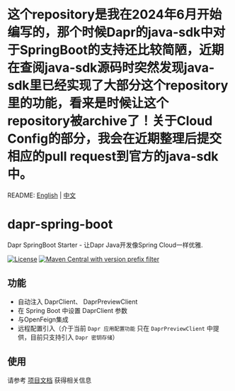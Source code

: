 # 这个repository是我在2024年6月开始编写的，那个时候Dapr的java-sdk中对于SpringBoot的支持还比较简陋，近期在查阅java-sdk源码时突然发现java-sdk里已经实现了大部分这个repository里的功能，看来是时候让这个repository被archive了！关于Cloud Config的部分，我会在近期整理后提交相应的pull request到官方的java-sdk中。

README: [English](README.md) | [中文](README-zh_CN.md)

# dapr-spring-boot
Dapr SpringBoot Starter - 让Dapr Java开发像Spring Cloud一样优雅.

[![License](https://img.shields.io/github/license/fangkehou-team/dapr-spring.svg)](LICENSE)
[![Maven Central with version prefix filter](https://img.shields.io/maven-central/v/icu.fangkehou/dapr-spring-boot-starter.svg)](http://search.maven.org/#search%7Cga%7C1%7Cg%3A%22icu.fangkehou%22%20dapr)

## 功能

- 自动注入 DaprClient、 DaprPreviewClient
- 在 Spring Boot 中设置 DaprClient 参数
- 与OpenFeign集成
- 远程配置引入（介于当前 `Dapr 应用配置功能` 只在 `DaprPreviewClient` 中提供，目前只支持引入 `Dapr 密钥存储`）


## 使用

请参考 [项目文档](https://dapr-spring.fangkehou.icu) 获得相关信息
